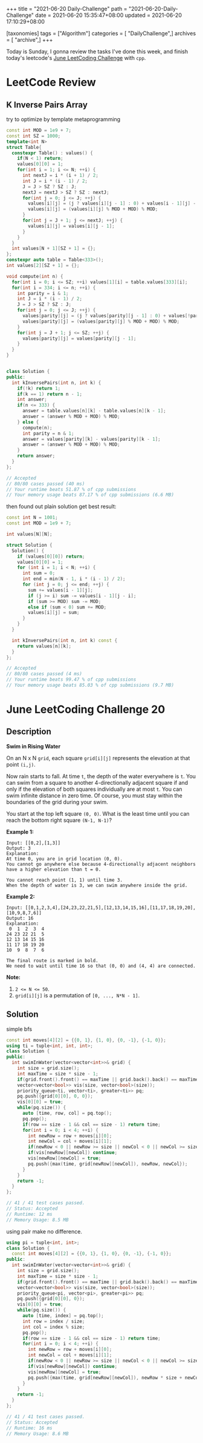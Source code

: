 +++
title = "2021-06-20 Daily-Challenge"
path = "2021-06-20-Daily-Challenge"
date = 2021-06-20 15:35:47+08:00
updated = 2021-06-20 17:10:29+08:00

[taxonomies]
tags = ["Algorithm"]
categories = [ "DailyChallenge",]
archives = [ "archive",]
+++

Today is Sunday, I gonna review the tasks I've done this week, and finish today's leetcode's [June LeetCoding Challenge](https://leetcode.com/explore/challenge/card/june-leetcoding-challenge-2021/604/week-2-june-8th-june-14th/3776/) with `cpp`.

<!-- more -->

# LeetCode Review

## K Inverse Pairs Array

try to optimize by template metaprogramming

``` cpp
const int MOD = 1e9 + 7;
const int SZ = 1000;
template<int N>
struct Table{
  constexpr Table() : values() {
    if(N < 1) return;
    values[0][0] = 1;
    for(int i = 1; i <= N; ++i) {
      int nextJ = i * (i + 1) / 2;
      int J = i * (i - 1) / 2;
      J = J > SZ ? SZ : J;
      nextJ = nextJ > SZ ? SZ : nextJ;
      for(int j = 0; j <= J; ++j) {
        values[i][j] = (j ? values[i][j - 1] : 0) + values[i - 1][j] - (i > j ? 0 : values[i - 1][j - i]);
        values[i][j] = (values[i][j] % MOD + MOD) % MOD;
      }
      for(int j = J + 1; j <= nextJ; ++j) {
        values[i][j] = values[i][j - 1];
      }
    }
  }
  int values[N + 1][SZ + 1] = {};
};
constexpr auto table = Table<333>();
int values[2][SZ + 1] = {};

void compute(int n) {
  for(int i = 0; i <= SZ; ++i) values[1][i] = table.values[333][i];
  for(int i = 334; i <= n; ++i) {
    int parity = i & 1;
    int J = i * (i - 1) / 2;
    J = J > SZ ? SZ : J;
    for(int j = 0; j <= J; ++j) {
      values[parity][j] = (j ? values[parity][j - 1] : 0) + values[!parity][j] - (i > j ? 0 : values[!parity][j - i]);
      values[parity][j] = (values[parity][j] % MOD + MOD) % MOD;
    }
    for(int j = J + 1; j <= SZ; ++j) {
      values[parity][j] = values[parity][j - 1];
    }
  }
}


class Solution {
public:
  int kInversePairs(int n, int k) {
    if(!k) return 1;
    if(k == 1) return n - 1;
    int answer;
    if(n <= 333) {
      answer = table.values[n][k] - table.values[n][k - 1];
      answer = (answer % MOD + MOD) % MOD;
    } else {
      compute(n);
      int parity = n & 1;
      answer = values[parity][k] - values[parity][k - 1];
      answer = (answer % MOD + MOD) % MOD;
    }
    return answer;
  }
};

// Accepted
// 80/80 cases passed (40 ms)
// Your runtime beats 51.87 % of cpp submissions
// Your memory usage beats 87.17 % of cpp submissions (6.6 MB)
```

then found out plain solution get best result: 

``` cpp
const int N = 1001;
const int MOD = 1e9 + 7;

int values[N][N];

struct Solution {
  Solution() {
    if (values[0][0]) return;
    values[0][0] = 1;
    for (int i = 1; i < N; ++i) {
      int sum = 0;
      int end = min(N - 1, i * (i - 1) / 2);
      for (int j = 0; j <= end; ++j) {
        sum += values[i - 1][j];
        if (j >= i) sum -= values[i - 1][j - i];
        if (sum >= MOD) sum -= MOD;
        else if (sum < 0) sum += MOD;
        values[i][j] = sum;
      }
    }
  }

  int kInversePairs(int n, int k) const {
    return values[n][k];
  }
};

// Accepted
// 80/80 cases passed (4 ms)
// Your runtime beats 99.47 % of cpp submissions
// Your memory usage beats 85.03 % of cpp submissions (9.7 MB)
```

# June LeetCoding Challenge 20

## Description

**Swim in Rising Water**

On an N x N `grid`, each square `grid[i][j]` represents the elevation at that point `(i,j)`.

Now rain starts to fall. At time `t`, the depth of the water everywhere is `t`. You can swim from a square to another 4-directionally adjacent square if and only if the elevation of both squares individually are at most `t`. You can swim infinite distance in zero time. Of course, you must stay within the boundaries of the grid during your swim.

You start at the top left square `(0, 0)`. What is the least time until you can reach the bottom right square `(N-1, N-1)`?

**Example 1:**

```
Input: [[0,2],[1,3]]
Output: 3
Explanation:
At time 0, you are in grid location (0, 0).
You cannot go anywhere else because 4-directionally adjacent neighbors have a higher elevation than t = 0.

You cannot reach point (1, 1) until time 3.
When the depth of water is 3, we can swim anywhere inside the grid.
```

**Example 2:**

```
Input: [[0,1,2,3,4],[24,23,22,21,5],[12,13,14,15,16],[11,17,18,19,20],[10,9,8,7,6]]
Output: 16
Explanation:
 0  1  2  3  4
24 23 22 21  5
12 13 14 15 16
11 17 18 19 20
10  9  8  7  6

The final route is marked in bold.
We need to wait until time 16 so that (0, 0) and (4, 4) are connected.
```

**Note:**

1. `2 <= N <= 50`.
2. `grid[i][j]` is a permutation of `[0, ..., N*N - 1]`.

## Solution

simple bfs

``` cpp
const int moves[4][2] = {{0, 1}, {1, 0}, {0, -1}, {-1, 0}};
using ti = tuple<int, int, int>;
class Solution {
public:
  int swimInWater(vector<vector<int>>& grid) {
    int size = grid.size();
    int maxTime = size * size - 1;
    if(grid.front().front() == maxTime || grid.back().back() == maxTime) return maxTime;
    vector<vector<bool>> vis(size, vector<bool>(size));
    priority_queue<ti, vector<ti>, greater<ti>> pq;
    pq.push({grid[0][0], 0, 0});
    vis[0][0] = true;
    while(pq.size()) {
      auto [time, row, col] = pq.top();
      pq.pop();
      if(row == size - 1 && col == size - 1) return time;
      for(int i = 0; i < 4; ++i) {
        int newRow = row + moves[i][0];
        int newCol = col + moves[i][1];
        if(newRow < 0 || newRow >= size || newCol < 0 || newCol >= size) continue;
        if(vis[newRow][newCol]) continue;
        vis[newRow][newCol] = true;
        pq.push({max(time, grid[newRow][newCol]), newRow, newCol});
      }
    }
    return -1;
  }
};

// 41 / 41 test cases passed.
// Status: Accepted
// Runtime: 12 ms
// Memory Usage: 8.5 MB
```

using pair make no difference.

``` cpp
using pi = tuple<int, int>;
class Solution {
  const int moves[4][2] = {{0, 1}, {1, 0}, {0, -1}, {-1, 0}};
public:
  int swimInWater(vector<vector<int>>& grid) {
    int size = grid.size();
    int maxTime = size * size - 1;
    if(grid.front().front() == maxTime || grid.back().back() == maxTime) return maxTime;
    vector<vector<bool>> vis(size, vector<bool>(size));
    priority_queue<pi, vector<pi>, greater<pi>> pq;
    pq.push({grid[0][0], 0});
    vis[0][0] = true;
    while(pq.size()) {
      auto [time, index] = pq.top();
      int row = index / size;
      int col = index % size;
      pq.pop();
      if(row == size - 1 && col == size - 1) return time;
      for(int i = 0; i < 4; ++i) {
        int newRow = row + moves[i][0];
        int newCol = col + moves[i][1];
        if(newRow < 0 || newRow >= size || newCol < 0 || newCol >= size) continue;
        if(vis[newRow][newCol]) continue;
        vis[newRow][newCol] = true;
        pq.push({max(time, grid[newRow][newCol]), newRow * size + newCol});
      }
    }
    return -1;
  }
};

// 41 / 41 test cases passed.
// Status: Accepted
// Runtime: 16 ms
// Memory Usage: 8.6 MB
```
